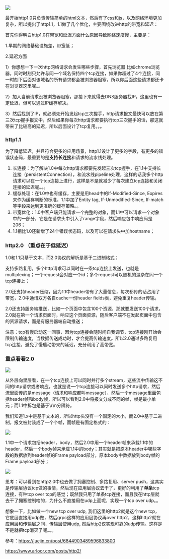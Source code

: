 ![](https://winterliublog.oss-cn-beijing.aliyuncs.com/notes/20211118115856.png)

最开始http1.0只负责传输简单的html文本，然后有了css和js，以及网络环境更加复杂，所以提出了http1.1，1.1做了几个优化，主要围绕改进http的带宽和延迟：

首先你得明白http1.0在带宽和延迟方面什么原因导致网络速度慢，主要是：

1.早期的网络基础设施差，带宽低；

2.延迟方面

1）你想想一下一次http网络请求会发生哪些步骤，首先浏览器 比如chrome浏览器，同时时刻只允许与同一个域名保持四个tcp连接，如果你超过了4个连接，同一时刻下后面对该域名的所有请求都会被浏览器阻塞，所以你后面这些请求都还卡在浏览器这里呢。。

2）加入当前请求没被浏览器阻塞，那接下来就得去DNS服务器找IP，这里也有一定延迟，但可以通过IP缓存解决。

3）然后找到了IP，就必须先开始发起tcp三次握手，http请求报文最快可以放在第三次tcp握手报文中，然后如果你每次http请求都要执行tcp三次握手的话，那这就带来了比较高的延迟，所以后面设计了tcp复用。。。

### http1.1

为了降低延迟，并且符合更多的应用场景，http1.1设计了更多的字段，有更多的错误状态码，最重要的是**支持长连接**和请求的流水线处理。

1. 长连接：为了解决1.0中每次http请求都要先发起三次tcp握手，在1.1中支持长连接（persistentConnection），和流水线pipeline处理，这样的话我多个http请求可以在一个tcp连接上进行，这样是不是就减少了每次建立tcp连接和关闭连接的延迟呢。。。
2. 缓存处理：在1.0中也有缓存，主要是用head中的If-Modified-Since, Expires来作为缓存判断的标准，1.1中加了Entity tag, If-Unmodified-Since, If-match等字段来达到更准确的缓存策略。。
3. 带宽优化：1.0中客户端只能请求一个完整的对象，而1.1中可以请求一个对象中的一部分，它是在请求头中引入了range字段，然后响应包中响应码是206；
4. 1.1相比1.0还新增了24个错误状态码，以及可以在请求头中加hostname；

### http2.0 （重点在于低延迟）

1.0和1.1只基于文本，而2.0协议的解析是基于二进制格式；

支持多路复用，多个http请求可以同时在一条tcp连接上发送，也就是multiplexing；一个request会对应一个id；多个request可以随机的混杂在同一个tcp连接上；

2.0还支持header压缩，因为1.1中header带有了大量信息，每次都传的话占用了带宽，2.0中通讯双方各自cache一份header fields表，避免重复header传输。

2.0还支持服务端推送，比如一个页面中包含100个资源，那就要发送100个请求，2.0就在第一个请求页面时，响应这个页面资源，随后客户端不在发起页面中包含的资源请求，而是有服务器端自动推送；

注意：tcp有慢启动这一回事，因为tcp连接会随时间自我调节，tcp连接刚开始会限制传输速度，当数据传送成功时，才会提高传输速度。所以2.0通过多路复用tcp连接，避免了慢启动带来的延迟，充分利用了高带宽。

### 重点看看2.0

![](https://winterliublog.oss-cn-beijing.aliyuncs.com/notes/20211118163513.png)

从外层向里层看，在一个tcp连接上可以同时并行多个stream，这些流中传输这不同的http请求或者响应，也就是说一个tcp连接可以同时发送多个http请求，然后流里面传的是message（请求和响应都叫message），然后一个message里面包括header帧和body帧，所以可以看到2.0中将报文分成不同的帧，帧是最小单元；而1.1中拆包是基于\r\n分隔符。

我们知道1.x中是基于文本的，所以http头没有一个固定的大小，而2.0中基于二进制，报文被封装成了一个个帧，而帧是有固定格式的：

![](https://winterliublog.oss-cn-beijing.aliyuncs.com/notes/20211118164807.png)

1.1中一个请求包括header，body，然后2.0中用一个header帧来承载1.1中的header，然后一个body帧来承载1.1中的body；其实就是把原本header中哪些字段的数据放到header帧的Frame payload部分，原本body中数据放到body帧的Frame payload部分；

![](https://winterliublog.oss-cn-beijing.aliyuncs.com/notes/20211118165312.png)

思考：可以看到在http2.0中也去做了拥塞控制、多路复用、server push，这其实是传输层协议tcp做的事情，然后现在应用层协议去干了，更好的利用了**单条**tcp连接，有种tcp over tcp的感觉；既然我只用了单条tcp连接，而且我在http层就去干了拥塞控制啥的，为什么不直接用在udp上面呢，实现一个tcp over udp。。

想象一下，比如做一个new tcp over udp, 我们这里的http2就是这个new tcp，它底层直接用udp做，然后grpc这样的应用层协议再over http2，这样http2就在应用层和传输层之间，传输层使用udp, 然后http2仅实现可靠的udp传输。这样是不是就把tcp消灭了呢。。。

参考：https://juejin.cn/post/6844903489596833800

https://www.arloor.com/posts/http2/